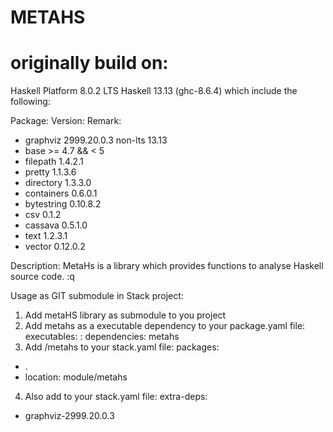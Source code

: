 # METAHS
# originally build on:
Haskell Platform 8.0.2
LTS Haskell 13.13 (ghc-8.6.4) which include the following:

Package:                Version:    Remark:
- graphviz              2999.20.0.3 non-lts 13.13
- base >=               4.7 && < 5
- filepath              1.4.2.1
- pretty                1.1.3.6
- directory             1.3.3.0
- containers            0.6.0.1
- bytestring            0.10.8.2
- csv                   0.1.2
- cassava               0.5.1.0
- text                  1.2.3.1
- vector                0.12.0.2

Description:
MetaHs is a library which provides functions to analyse Haskell source code. :q

Usage as GIT submodule in Stack project:
1) Add metaHS library as submodule to you project
2) Add metahs as a executable dependency to your package.yaml file:
executables:
    <program name>:
        <other stuff>
        dependencies:
            metahs
3) Add <submodule location>/metahs to your stack.yaml file:
packages:
- .
- location: module/metahs
4) Also add to your stack.yaml file:
extra-deps:
- graphviz-2999.20.0.3